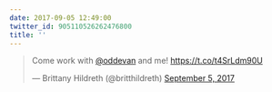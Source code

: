```yaml
---
date: 2017-09-05 12:49:00
twitter_id: 905110526262476800
title: ''
---
```


<blockquote class="twitter-tweet"><p lang="en" dir="ltr">Come work with <a href="https://twitter.com/oddEvan?ref_src=twsrc%5Etfw">@oddevan</a> and me! <a href="https://t.co/t4SrLdm90U">https://t.co/t4SrLdm90U</a></p>&mdash; Brittany Hildreth (@britthildreth) <a href="https://twitter.com/britthildreth/status/905110486315933697?ref_src=twsrc%5Etfw">September 5, 2017</a></blockquote>
<script async src="https://platform.twitter.com/widgets.js" charset="utf-8"></script>
